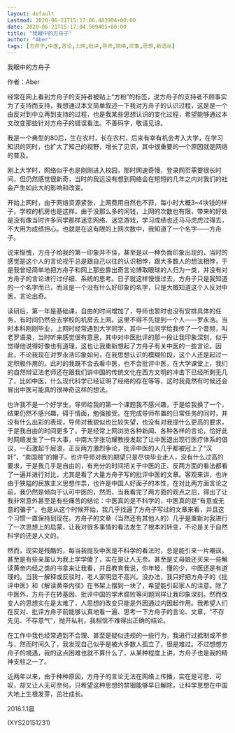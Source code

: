 ```yaml
---
layout: default
Lastmod: 2020-06-21T15:17:06.483984+00:00
date: 2020-06-21T15:17:04.509405+00:00
title: "我眼中的方舟子"
author: "Aber"
tags: [方舟子,中医,言论,上网,批评,导师,网络,印象,思想,新语丝]
---
```


我眼中的方舟子

作者：Aber

经常在网上看到方舟子的支持者被贴上“方粉”的标签，说方舟子的支持者不顾事实为了支持而支持，我想通过本文简单叙述一下我对方舟子的认识过程，这是是一个由反对到中立再到支持的过程，也是我某些思想认识的变化过程，希望能够通过本文改变那些针对方舟子的错误看法。不善码字，敬请见谅。

我是一个典型的80后，生在农村，长在农村，后来有幸有机会考入大学，在学习知识的同时，也扩大了知己的视野，增长了见识，其中很重要的一个原因就是网络的普及。

刚上大学时，网络似乎也是刚刚进入校园，那时网速奇慢，登录网页需要很长时间，但仍然感觉很新奇，当时的我远没有想到网络会在短短的几年之内对我们的社会产生如此大的影响和改变。

开始上网时，由于网络资源紧张，上网费用自然也不菲，每小时大概3~4块钱的样子，学校的机房也是这样。由于没那么多的闲钱，上网的次数也有限，带来的好处是没有像当时许多同学那样迷恋网络、迷恋游戏，学习成绩也还马马虎虎过得去，不大用为成绩担心。也就是在这有限的上网次数中，我知道了一个名字——方舟子。

说来惭愧，方舟子给我的第一印象并不佳，甚至是以一种负面印象出现的，当时的感觉是这个人的言论视乎总是跟自己以往的认识相悖，跟大多数人的想法相悖，于是我曾经简单地把方舟子和网上那些靠出奇言论博取眼球的人归为一类，并没有对方舟子的言论进行过仔细、系统的思考。日子就这样慢慢过去，方舟子只是我知道的一个名字而已，而且是一个没有什么好印象的名字，只是大概知道这个人反对中医，言论出奇。

读研后，第一年是基础课，自由的时间增加了，导师也暂时也没有安排具体的任务，有时间仍然会去学校的机房去上网。这里不得不先提到一个人——罗永浩。当时本科刚刚毕业，上网时经常遇到大学同学，其中一位同学给我传了一个音频，叫老罗语录，当时听来感觉很有意思，其中对中医批评的那一段让我印象深刻，似乎觉得他说得好像也有道理，这也让我重新想起了方舟子有关中医的一些言论。因此，不论我现在对罗永浩印象如何，在我思想认识的模糊阶段，这个人还是起过一定积极作用的。此时的我既不会去看中医，也不会批评中医，在大学课堂上，我们的自然辩证法老师还在跟我们讲中国的传统文化在西方文明的冲击下已经所剩无几了，比如中医，什么现代科学已经证明了经络的存在等等，这时我竟然有时候还会冒出中医可能真的很神奇这样的想法。

也许我不是一个好学生，导师给我的第一个课题我不感兴趣，于是给我换了一个，结果仍然不感兴趣，碍于情面，勉强接受。在完成导师布置的日常任务的同时，并没有什么出彩的表现，导师对我貌似也比较失望，也没有对我提什么更高的要求，于是我自由的时间更多了。于是经常上网浏览各种新闻、各种各样的言论，恰好此时网络发生了一件大事，中南大学张功耀教授发起了让中医退出现行医疗体系的倡议，一石激起千层浪，正反两方激烈争论，批评中医的人几乎都被冠上了“汉奸”、“卖国贼”的帽子。也许导师对我的期望只是尽快毕业走人，没有什么过高的要求，于是我几乎是自由的，有充分的时间把关于中医的正、反两方面的看法都看了一遍并进行对比，尤其是看了大量方舟子写的批评中医的文章。客观来讲，也许由于狭隘的民族主义思想作祟，也许是中国人好面子的本性，在对比两方面言论之前，我仍然是倾向于认可中医的，然而，当我看完了两方面的观点之后，得出了让我非常意外甚至是有些痛苦的结论：中医真的是不科学的，中医真的是“有意或无意的骗子”。也是从这个时候开始，我几乎找遍了方舟子写过的文章来看，并且这个习惯一直保持到现在。方舟子的文章（当然还有其他人的）几乎是重新对我进行了一次思想上的启蒙，让我对很多事情的看法发生了根本的转变，不论是关于自然科学的还是人文的。

然而，现实是残酷的，每当我提及中医是不科学的看法时，总是能引来一片嘲讽，甚至是有些亲属认为我上学学傻了，实在是让人无奈。甚至是丈母娘还买来一些解读黄帝内经之类的书拿来让我看，并且教育我说，你年轻，懂的少，中医还是有道理的。当我一解释或反驳时，老人家明显不高兴。没办法，我只好把方舟子的《批评中医》和《解读黄帝内径》在书架上摆到一块了，希望能引起家人的注意。除了中医外，方舟子在转基因、批评中国的学术腐败等问题同样让我印象深刻。然而改变人的思想实在是太难了，人思想的改变只能是外因通过内因起作用。我希望人们在反对、批评方舟子前能够认真地看一遍、思考一下方舟子的言论、文章，“不存先见、不存意气”，抛开私利，我相信不难得出正确的结论。

在工作中我也经常遇到不合理、甚至是疑似违规的一些行为，我进行过抵制或不参与，然而时间久了，我发现自己似乎是被大多数人孤立了，很是难过。不过想想方舟子的境遇，我的这点困难也就不算什么了，从某种程度上讲，方舟子也是我的精神支柱之一了。

近两年以来，由于种种原因，方舟子的言论无法在网络上传播，实在是可悲、可叹，却又让人无可奈何，只希望这种思想的禁锢能够早日解除，让科学思想在中国大地上生根发芽，茁壮成长。

2016.1.1晨

(XYS20151231)

